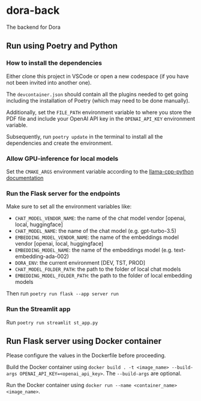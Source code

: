# dora-back
The backend for Dora

## Run using Poetry and Python

### How to install the dependencies
Either clone this project in VSCode or open a new codespace (if you have not been invited into another one).

The `devcontainer.json` should contain all the plugins needed to get going including the installation of Poetry (which may need to be done manually).

Additionally, set the `FILE_PATH` environment variable to where you store the PDF file and include your OpenAI API key in the `OPENAI_API_KEY` environment variable.

Subsequently, run `poetry update` in the terminal to install all the dependencies and create the environment. 

### Allow GPU-inference for local models

Set the `CMAKE_ARGS` environment variable according to the [llama-cpp-python documentation](https://pypi.org/project/llama-cpp-python)

### Run the Flask server for the endpoints

Make sure to set all the environment variables like:

- `CHAT_MODEL_VENDOR_NAME`: the name of the chat model vendor [openai, local, huggingface]
- `CHAT_MODEL_NAME`: the name of the chat model (e.g. gpt-turbo-3.5)
- `EMBEDDING_MODEL_VENDOR_NAME`: the name of the embeddings model vendor [openai, local, huggingface]
- `EMBEDDING_MODEL_NAME`: the name of the embeddings model (e.g. text-embedding-ada-002)
- `DORA_ENV`: the current environment [DEV, TST, PROD]
- `CHAT_MODEL_FOLDER_PATH`: the path to the folder of local chat models
- `EMBEDDING_MODEL_FOLDER_PATH`: the path to the folder of local embedding models

Then run `poetry run flask --app server run`

### Run the Streamlit app

Run `poetry run streamlit st_app.py` 

## Run Flask server using Docker container

Please configure the values in the Dockerfile before proceeding.

Build the Docker container using `docker build . -t <image_name> --build-args OPENAI_API_KEY=<openai_api_key>`. The `--build-args` are optional.

Run the Docker container using `docker run --name <container_name> <image_name>`.



